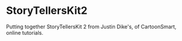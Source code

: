 # StoryTellersKit2
Putting together StoryTellersKit 2 from Justin Dike's, of CartoonSmart, online tutorials.
